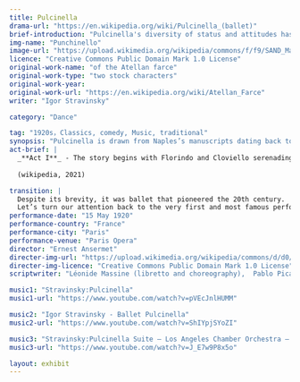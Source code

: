 ```yaml
---
title: Pulcinella 
drama-url: "https://en.wikipedia.org/wiki/Pulcinella_(ballet)"
brief-introduction: "Pulcinella's diversity of status and attitudes has captivated audiences worldwide and made the character popular in numerous forms since it was introduced to the commedia dell'arte by Silvio Fiorillo in 1620"
img-name: "Punchinello"
image-url: "https://upload.wikimedia.org/wikipedia/commons/f/f9/SAND_Maurice_Masques_et_bouffons_12.jpg"
licence: "Creative Commons Public Domain Mark 1.0 License"
original-work-name: "of the Atellan farce"
original-work-type: "two stock characters"
original-work-year: 
original-work-url: "https://en.wikipedia.org/wiki/Atellan_Farce"
writer: "Igor Stravinsky"

category: "Dance"

tag: "1920s，Classics, comedy, Music, traditional"
synopsis: "Pulcinella is drawn from Naples’s manuscripts dating back to 1700, which contain many comedies depicting traditional roles in the popular Neapolitan stage. The play comes from Quatre Polichinelles semblables."    
act-brief: |
  _**Act I**_ - The story begins with Florindo and Cloviello serenading Prudenza and Rosetta. Unfazed, the two women responded by splashing water on their suitors. Prudenza's father, a doctor, showed up and drove them away. The ballet ends with three marriages.     
  
  (wikipedia, 2021)     

transition: |
  Despite its brevity, it was ballet that pioneered the 20th century.     
  Let’s turn our attention back to the very first and most famous performance...
performance-date: "15 May 1920"
performance-country: "France"
performance-city: "Paris"
performance-venue: "Paris Opera"
director: "Ernest Ansermet"
directer-img-url: "https://upload.wikimedia.org/wikipedia/commons/d/d0/ErnestAnsermet.jpg"
directer-img-licence: "Creative Commons Public Domain Mark 1.0 License"
scriptwriter: "Léonide Massine (libretto and choreography),  Pablo Picasso (designer)"

music1: "Stravinsky:Pulcinella"
music1-url: "https://www.youtube.com/watch?v=pVEcJnlHUMM"

music2: "Igor Stravinsky - Ballet Pulcinella"
music2-url: "https://www.youtube.com/watch?v=ShIYpjSYoZI"

music3: "Stravinsky:Pulcinella Suite – Los Angeles Chamber Orchestra – Jaime Martíni"
music3-url: "https://www.youtube.com/watch?v=J_E7w9P8x5o"

layout: exhibit
---
```

